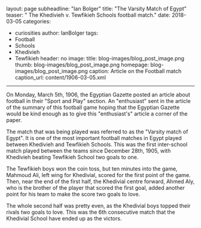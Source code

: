 layout: page
subheadline: "Ian Bolger"
title: "The Varsity Match of Egypt"
teaser: " The Khedivieh v. Tewfikieh Schools football match."
date: 2018-03-05
categories:
  - curiosities
author: IanBolger
tags:
  - Football
  - Schools
  - Khedivieh
  - Tewfikieh
header: no
image:
  title: blog-images/blog_post_image.png
  thumb: blog-images/blog_post_image.png
  homepage: blog-images/blog_post_image.png
  caption: Article on the Football match
  caption_url: content/1906-03-05.xml
---
On Monday, March 5th, 1906, the Egyptian Gazette posted an article about football in their "Sport and Play" section. An "enthusiast" sent in the article of the summary of this football game hoping that the Egyptian Gazette would be kind enough as to give this "enthusiast's" article a corner of the paper.

The match that was being played was referred to as the "Varsity match of Egypt". It is one of the most important football matches in Egypt played between Khedivieh and Tewfikieh Schools. This was the first inter-school match played between the teams since December 28th, 1905, with Khedivieh beating Tewfikieh School two goals to one.

The Tewfikieh boys won the coin toss, but ten minutes into the game, Mahmoud Ali, left wing for Khedivial, scored for the first point of the game. Then, near the end of the first half, the Khedivial centre forward, Ahmed Aly, who is the brother of the player that scored the first goal, added another point for his team to make the score two goals to love.

The whole second half was pretty even, as the Khedivial boys topped their rivals two goals to love. This was the 6th consecutive match that the Khedivial School have ended up as the victors.
